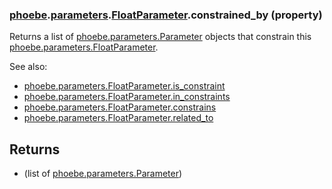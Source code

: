 ### [phoebe](phoebe.md).[parameters](phoebe.parameters.md).[FloatParameter](phoebe.parameters.FloatParameter.md).constrained_by (property)




Returns a list of [phoebe.parameters.Parameter](phoebe.parameters.Parameter.md) objects that constrain
this [phoebe.parameters.FloatParameter](phoebe.parameters.FloatParameter.md).

See also:
* [phoebe.parameters.FloatParameter.is_constraint](phoebe.parameters.FloatParameter.is_constraint.md)
* [phoebe.parameters.FloatParameter.in_constraints](phoebe.parameters.FloatParameter.in_constraints.md)
* [phoebe.parameters.FloatParameter.constrains](phoebe.parameters.FloatParameter.constrains.md)
* [phoebe.parameters.FloatParameter.related_to](phoebe.parameters.FloatParameter.related_to.md)

Returns
-------
* (list of [phoebe.parameters.Parameter](phoebe.parameters.Parameter.md))

